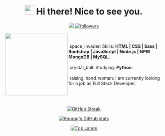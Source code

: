 <!--
**LSegg/LSegg** is a ✨ _special_ ✨ repository because its `README.md` (this file) appears on your GitHub profile.
-->

<!-- Title -->

<h1 align="center"><img src="https://emojis.slackmojis.com/emojis/images/1531849430/4246/blob-sunglasses.gif?1531849430" width="30"/> Hi there! Nice to see you.</h1>

<!-- Badges -->

<p align="center">
    <a href="https://www.linkedin.com/in/lucia-seggiaro/">
    <img src="https://img.shields.io/badge/-Lucia%20Seggiaro-628FDB?style=for-the-badge&logo=Linkedin&logoColor=white&link=https://www.linkedin.com/in/lucia-seggiaro/" />
  </a>  
    
  <a href="https://github.com/LSegg">
    <img alt="followers" title="Follow me on Github" src="https://img.shields.io/github/followers/LSegg?color=628FDB&labelColor=628FDB&style=for-the-badge&logo=github&label=Follow"/></a>  
</p>

<!-- Currently -->

<p>
    <img align="left" src="https://user-images.githubusercontent.com/5713670/87202985-820dcb80-c2b6-11ea-9f56-7ec461c497c3.gif" width="200"></img>
    <br>
    <br>
    :space_invader: Skills: <strong>HTML | CSS | Sass | Bootstrap | JavaScript | Node.js | NPM MongoDB | MySQL.</strong>
    <br>
    <br>
    :crystal_ball: Studying: <strong>Python</strong>.
    <br>
    <br>
    :raising_hand_woman: I am currently looking for a job as Full Stack Developer.
    <br>
    <br>
    <br>
    <br>
</p>

<!-- Github Stats -->

<div align="center">
        
[![GitHub Streak](http://github-readme-streak-stats.herokuapp.com?user=LSegg&theme=tokyonight&hide_border=true)](https://git.io/streak-stats)
        
</div>
    
<div align="center">
        
[![Anurag's GitHub stats](https://github-readme-stats.vercel.app/api?username=LSegg&show_icons=true&hide_border=true&theme=tokyonight)](https://github.com/anuraghazra/github-readme-stats)
        
</div>

<div align="center">

[![Top Langs](https://github-readme-stats.vercel.app/api/top-langs/?username=LSegg&layout=compact&hide_border=true&theme=tokyonight)](https://github.com/anuraghazra/github-readme-stats)

</div>
